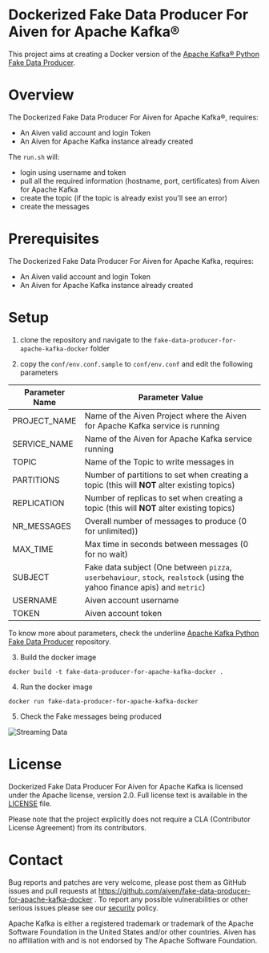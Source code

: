 Dockerized Fake Data Producer For Aiven for Apache Kafka®
=========================================================

This project aims at creating a Docker version of the [Apache Kafka® Python Fake Data Producer](https://github.com/aiven/python-fake-data-producer-for-apache-kafka). 

Overview
========

The Dockerized Fake Data Producer For Aiven for Apache Kafka®, requires:

* An Aiven valid account and login Token
* An Aiven for Apache Kafka instance already created

The `run.sh` will:

* login using username and token
* pull all the required information (hostname, port, certificates) from Aiven for Apache Kafka
* create the topic (if the topic is already exist you'll see an error)
* create the messages

Prerequisites
=============

The Dockerized Fake Data Producer For Aiven for Apache Kafka, requires:

* An Aiven valid account and login Token
* An Aiven for Apache Kafka instance already created

Setup
============

1. clone the repository and navigate to the `fake-data-producer-for-apache-kafka-docker` folder

2. copy the `conf/env.conf.sample` to `conf/env.conf` and edit the following parameters

| Parameter Name | Parameter Value                                                                                                              |
|----------------|------------------------------------------------------------------------------------------------------------------------------|
|PROJECT_NAME    | Name of the Aiven Project where the Aiven for Apache Kafka service is running                                                       |
|SERVICE_NAME    | Name of the Aiven for Apache Kafka service running                                                                                  |
|TOPIC           | Name of the Topic to write messages in                                                                                       |
|PARTITIONS      | Number of partitions to set when creating a topic (this will **NOT** alter existing topics)                                  |
|REPLICATION     | Number of replicas to set when creating a topic (this will **NOT** alter existing topics)                                    |
|NR_MESSAGES     | Overall number of messages to produce (0 for unlimited))                                                                     |
|MAX_TIME        | Max time in seconds between messages (0 for no wait)                                                                         |
|SUBJECT         | Fake data subject (One between `pizza`, `userbehaviour`, `stock`, `realstock` (using the yahoo finance apis) and `metric`)   |
|USERNAME        | Aiven account username                                                                                                       |
|TOKEN           | Aiven account token                                                                                                          |


To know more about parameters, check the underline [Apache Kafka Python Fake Data Producer](https://github.com/aiven/python-fake-data-producer-for-apache-kafka) repository.

3. Build the docker image

```
docker build -t fake-data-producer-for-apache-kafka-docker .
```

4. Run the docker image

```
docker run fake-data-producer-for-apache-kafka-docker
```

5. Check the Fake messages being produced

![Streaming Data](images/streaming-data.gif)

License
============
Dockerized Fake Data Producer For Aiven for Apache Kafka is licensed under the Apache license, version 2.0. Full license text is available in the [LICENSE](LICENSE) file.

Please note that the project explicitly does not require a CLA (Contributor License Agreement) from its contributors.

Contact
============
Bug reports and patches are very welcome, please post them as GitHub issues and pull requests at https://github.com/aiven/fake-data-producer-for-apache-kafka-docker . 
To report any possible vulnerabilities or other serious issues please see our [security](SECURITY.md) policy.

Apache Kafka is either a registered trademark or trademark of the Apache Software Foundation in the United States and/or other countries. Aiven has no affiliation with and is not endorsed by The Apache Software Foundation.
